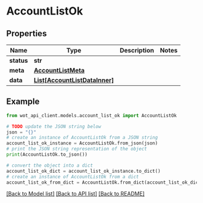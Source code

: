 # AccountListOk


## Properties

Name | Type | Description | Notes
------------ | ------------- | ------------- | -------------
**status** | **str** |  | 
**meta** | [**AccountListMeta**](AccountListMeta.md) |  | 
**data** | [**List[AccountListDataInner]**](AccountListDataInner.md) |  | 

## Example

```python
from wot_api_client.models.account_list_ok import AccountListOk

# TODO update the JSON string below
json = "{}"
# create an instance of AccountListOk from a JSON string
account_list_ok_instance = AccountListOk.from_json(json)
# print the JSON string representation of the object
print(AccountListOk.to_json())

# convert the object into a dict
account_list_ok_dict = account_list_ok_instance.to_dict()
# create an instance of AccountListOk from a dict
account_list_ok_from_dict = AccountListOk.from_dict(account_list_ok_dict)
```
[[Back to Model list]](../README.md#documentation-for-models) [[Back to API list]](../README.md#documentation-for-api-endpoints) [[Back to README]](../README.md)


